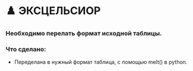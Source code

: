 # ♟️ ЭКСЦЕЛЬСИОР

### Необходимо перелать формат исходной таблицы.

### Что сделано:

- Переделана в нужный формат таблица, с помощью melt() в python.
